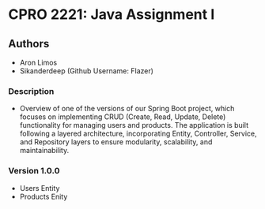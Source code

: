 # CPRO 2221: Java Assignment I
## Authors
- Aron Limos
- Sikanderdeep (Github Username: Flazer)
### Description
- Overview of one of the versions of our Spring Boot project, which focuses on implementing CRUD (Create, Read, Update, Delete) functionality for managing users and products. The application is built following a layered architecture, incorporating Entity, Controller, Service, and Repository layers to ensure modularity, scalability, and maintainability.

### Version 1.0.0
- Users Entity
- Products Enity
